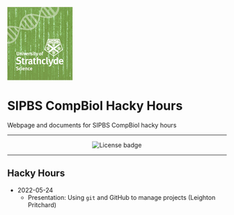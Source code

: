 ![SIPBS CompBiol logo](./assets/sipbs_compbio_150px.png)
# SIPBS CompBiol Hacky Hours

Webpage and documents for SIPBS CompBiol hacky hours

------------

<div align="center">

![License badge](https://img.shields.io/github/license/sipbs-compbiol/hacky_hours?style=for-the-badge&logo=github)

</div>

------------

## Hacky Hours

- 2022-05-24
  - Presentation: Using `git` and GitHub to manage projects (Leighton Pritchard)

